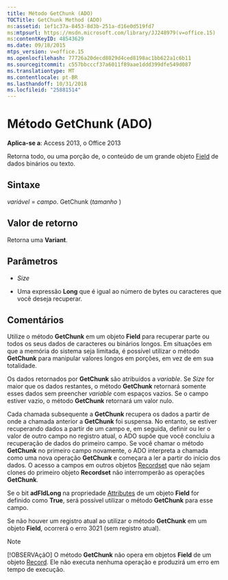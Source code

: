 ```yaml
---
title: Método GetChunk (ADO)
TOCTitle: GetChunk Method (ADO)
ms:assetid: 1ef1c37a-8453-8d3b-251a-d16e0d519fd7
ms:mtpsurl: https://msdn.microsoft.com/library/JJ248979(v=office.15)
ms:contentKeyID: 48543629
ms.date: 09/18/2015
mtps_version: v=office.15
ms.openlocfilehash: 77726a20decd8029d4ced8198ac1bb622a1c6b11
ms.sourcegitcommit: c557bbcccf37a6011f89aae1ddd399dfe549d087
ms.translationtype: MT
ms.contentlocale: pt-BR
ms.lasthandoff: 10/31/2018
ms.locfileid: "25881514"
---
```

# <a name="getchunk-method-ado"></a>Método GetChunk (ADO)


**Aplica-se a**: Access 2013, o Office 2013


Retorna todo, ou uma porção de, o conteúdo de um grande objeto [Field](field-object-ado.md) de dados binários ou texto.

## <a name="syntax"></a>Sintaxe

*variável* = *campo*. GetChunk (*tamanho* )

## <a name="return-value"></a>Valor de retorno

Retorna uma **Variant**.

## <a name="parameters"></a>Parâmetros

  - *Size*

  - Uma expressão **Long** que é igual ao número de bytes ou caracteres que você deseja recuperar.

## <a name="remarks"></a>Comentários

Utilize o método **GetChunk** em um objeto **Field** para recuperar parte ou todos os seus dados de caracteres ou binários longos. Em situações em que a memória do sistema seja limitada, é possível utilizar o método **GetChunk** para manipular valores longos em porções, em vez de em sua totalidade.

Os dados retornados por **GetChunk** são atribuídos a *variable*. Se *Size* for maior que os dados restantes, o método **GetChunk** retornará somente esses dados sem preencher *variable* com espaços vazios. Se o campo estiver vazio, o método **GetChunk** retornará um valor nulo.

Cada chamada subsequente a **GetChunk** recupera os dados a partir de onde a chamada anterior a **GetChunk** foi suspensa. No entanto, se estiver recuperando dados a partir de um campo e, em seguida, definir ou ler o valor de outro campo no registro atual, o ADO supõe que você concluiu a recuperação de dados do primeiro campo. Se você chamar o método **GetChunk** no primeiro campo novamente, o ADO interpreta a chamada como uma nova operação **GetChunk** e começara a ler a partir do início dos dados. O acesso a campos em outros objetos [Recordset](recordset-object-ado.md) que não sejam clones do primeiro objeto **Recordset** não interromperão as operações **GetChunk**.

Se o bit **adFldLong** na propriedade [Attributes](attributes-property-ado.md) de um objeto **Field** for definido como **True**, será possível utilizar o método **GetChunk** para esse campo.

Se não houver um registro atual ao utilizar o método **GetChunk** em um objeto **Field**, ocorrerá o erro 3021 (sem registro atual).


> [!NOTE]
> <P>[!OBSERVAçãO] O método <STRONG>GetChunk</STRONG> não opera em objetos <STRONG>Field</STRONG> de um objeto <A href="record-object-ado.md">Record</A>. Ele não executa nenhuma operação e produzirá um erro em tempo de execução.</P>


